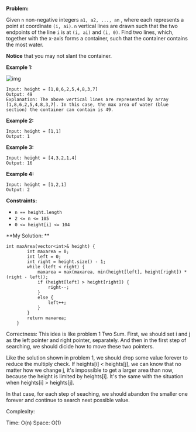 **Problem:**

Given `n` non-negative integers `a1, a2, ..., an` , where each represents a point at coordinate `(i, ai)`. `n` vertical lines are drawn such that the two endpoints of the line `i` is at `(i, ai)` and `(i, 0)`. Find two lines, which, together with the x-axis forms a container, such that the container contains the most water.

**Notice** that you may not slant the container.



**Example 1:**

![img](https://s3-lc-upload.s3.amazonaws.com/uploads/2018/07/17/question_11.jpg)

```
Input: height = [1,8,6,2,5,4,8,3,7]
Output: 49
Explanation: The above vertical lines are represented by array [1,8,6,2,5,4,8,3,7]. In this case, the max area of water (blue section) the container can contain is 49.
```

**Example 2:**

```
Input: height = [1,1]
Output: 1
```

**Example 3:**

```
Input: height = [4,3,2,1,4]
Output: 16
```

**Example 4:**

```
Input: height = [1,2,1]
Output: 2
```

 

**Constraints:**

- `n == height.length`
- `2 <= n <= 105`
- `0 <= height[i] <= 104` 




**My Solution: **
```
int maxArea(vector<int>& height) {
        int maxarea = 0;
        int left = 0;
        int right = height.size() - 1;
        while (left < right) {
            maxarea = max(maxarea, min(height[left], height[right]) * (right - left));
            if (height[left] > height[right]) {
                right--;
            }
            else {
                left++;
            }
        }
        return maxarea;
    }
```

Correctness:
This idea is like problem 1 Two Sum. First, we should set i and j as the left pointer and right pointer, separately. And then in the first step of searching, we should dicide how to move these two pointers.

Like the solution shown in problem 1, we should drop some value forever to reduce the multiply check. If heights[i] < heights[j], we can know that no matter how we change j, it's impossible to get a larger area than now, because the height is limited by heights[i]. It's the same with the situation when heights[i] > heights[j]. 

In that case, for each step of seaching, we should abandon the smaller one forever and continue to search next possible value.

Complexity:

Time: O(n)
Space: O(1)